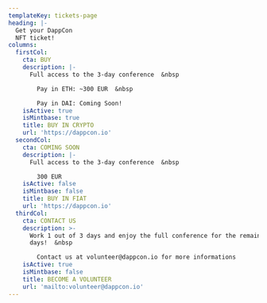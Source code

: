 ```yaml
---
templateKey: tickets-page
heading: |-
  Get your DappCon
  NFT ticket!
columns:
  firstCol:
    cta: BUY
    description: |-
      Full access to the 3-day conference  &nbsp

        Pay in ETH: ~300 EUR  &nbsp

        Pay in DAI: Coming Soon!
    isActive: true
    isMintbase: true
    title: BUY IN CRYPTO
    url: 'https://dappcon.io'
  secondCol:
    cta: COMING SOON
    description: |-
      Full access to the 3-day conference  &nbsp

        300 EUR
    isActive: false
    isMintbase: false
    title: BUY IN FIAT
    url: 'https://dappcon.io'
  thirdCol:
    cta: CONTACT US
    description: >-
      Work 1 out of 3 days and enjoy the full conference for the remaining
      days!  &nbsp

        Contact us at volunteer@dappcon.io for more informations
    isActive: true
    isMintbase: false
    title: BECOME A VOLUNTEER
    url: 'mailto:volunteer@dappcon.io'
---
```


